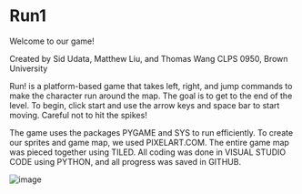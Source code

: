 # Run1

Welcome to our game!

Created by Sid Udata, Matthew Liu, and Thomas Wang
CLPS 0950, Brown University

Run! is a platform-based game that takes left, right, and jump commands to make the character run around the map. The goal is to get to the end of the level. To begin, click start and use the arrow keys and space bar to start moving. Careful not to hit the spikes!

The game uses the packages PYGAME and SYS to run efficiently. To create our sprites and game map, we used PIXELART.COM. The entire game map was pieced together using TILED. All coding was done in VISUAL STUDIO CODE using PYTHON, and all progress was saved in GITHUB.

![image](https://github.com/twang054/Run1/assets/127125495/847f5880-13a5-42b1-a54d-762ff47e97b7)
